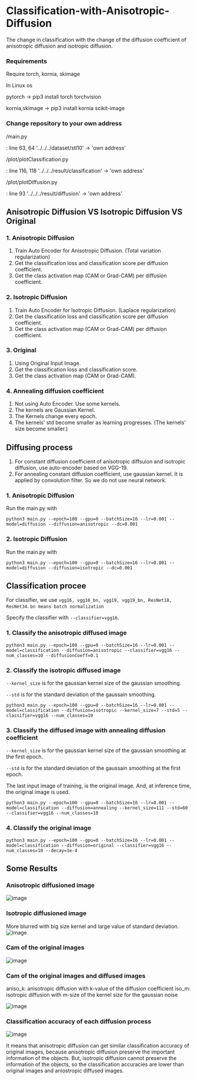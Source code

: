 # Classification-with-Anisotropic-Diffusion
The change in classification with the change of the diffusion coefficient of anisotropic diffusion and isotropic diffusion.


### Requirements
Require torch, kornia, skimage

In Linux os 

pytorch        -> pip3 install torch torchvision 

kornia,skimage -> pip3 install kornia scikit-image

### Change repository to your own address

/main.py 

: line 63, 64 '../../../dataset/stl10' -> 'own address'    

/plot/plotClassification.py 

: line 116, 118 '../../../result/classification' -> 'own address'

/plot/plotDiffusion.py

: line 93 '../../../result/diffusion' -> 'own address'


## Anisotropic Diffusion VS Isotropic Diffusion VS Original
### 1. Anisotropic Diffusion
1) Train Auto Encoder for Anisotropic Diffusion. (Total variation regularization)
2) Get the classification loss and classification score per diffusion coefficient.
3) Get the class activation map (CAM or Grad-CAM) per diffusion coefficient.
### 2. Isotropic Diffusion
1) Train Auto Encoder for Isotropic Diffusion. (Laplace regularization)
2) Get the classification loss and classification score per diffusion coefficient.
3) Get the class activation map (CAM or Grad-CAM) per diffusion coefficient.
### 3. Original
1) Using Original Input Image.
2) Get the classification loss and classification score.
3) Get the class activation map (CAM or Grad-CAM).
### 4. Annealing diffusion coefficient
1) Not using Auto Encoder. Use some kernels.
2) The kernels are Gaussian Kernel.
3) The Kernels change every epoch. 
4) The kernels' std become smaller as learning progresses. (The kernels' size become smaller.)

## Diffusing process
1) For constant diffusion coefficient of anisotropic diffsuion and isotropic diffusion, use auto-encoder based on VGG-19.
2) For annealing constant diffusion coefficient, use gaussian kernel. It is applied by convolution filter. So we do not use neural network.
### 1. Anisotropic Diffusion
Run the main.py with
```
python3 main.py --epoch=100 --gpu=0 --batchSize=16 --lr=0.001 --model=diffusion --diffusion=anisotropic --dc=0.001
```
### 2. Isotropic Diffusion
Run the main.py with
```
python3 main.py --epoch=100 --gpu=0 --batchSize=16 --lr=0.001 --model=diffusion --diffusion=isotropic --dc=0.001
```
## Classification procee
For classifier, we use ```vgg16, vgg16_bn, vgg19, vgg19_bn, ResNet18, ResNet34```. ```bn means batch normalization```

Specify the classifier with ``` --classifier=vgg16 ```.
### 1. Classify the anisotropic diffused image
```
python3 main.py --epoch=100 --gpu=0 --batchSize=16 --lr=0.001 --model=classification --diffusion=anisotropic --classifier=vgg16 --num_classes=10 --diffusionCoeff=0.1
```
### 2. Classify the isotropic diffused image
```--kernel_size``` is for the gaussian kernel size of the gaussian smoothing.

```--std``` is for the standard deviation of the gaussain smoothing.
```
python3 main.py --epoch=100 --gpu=0 --batchSize=16 --lr=0.001 --model=classification --diffusion=isotropic --kernel_size=7 --std=5 --classifier=vgg16 --num_classes=10
```
### 3. Classify the diffused image with annealing diffusion coefficient
```--kernel_size``` is for the gaussian kernel size of the gaussian smoothing at the first epoch.

```--std``` is for the standard deviation of the gaussain smoothing at the first epoch.

The last input image of training, is the original image. And, at inference time, the original image is used.
```
python3 main.py --epoch=100 --gpu=0 --batchSize=16 --lr=0.001 --model=classification --diffusion=annealing --kernel_size=111 --std=60 --classifier=vgg16 --num_classes=10
```
### 4. Classify the original image
```
python3 main.py --epoch=100 --gpu=0 --batchSize=16 --lr=0.001 --model=classification --diffusion=original --classifier=vgg16 --num_classes=10 --decay=1e-4
```
## Some Results
### Anisotropic diffusioned image
![image](https://user-images.githubusercontent.com/32087995/123083340-ec356700-d45a-11eb-8018-69892caaee87.png)

### Isotropic diffusioned image
More blurred with big size kernel and large value of standard deviation.
![image](https://user-images.githubusercontent.com/32087995/123078854-58fa3280-d456-11eb-917f-69abb11ef4b1.png)


### Cam of the original images
![image](https://user-images.githubusercontent.com/32087995/122704440-b479c400-d28e-11eb-8fa3-e806981afd6e.png)


### Cam of the original images and diffused images
aniso_k: anisotropic diffusion with k-value of the diffusion coefficient
iso_m: isotropic diffusion with m-size of the kernel size for the gaussian noise

![image](https://user-images.githubusercontent.com/32087995/134683184-c2f40fb5-a1fe-42a7-b13a-0d91867a9b60.png)


### Classification accuracy of each diffusion process
![image](https://user-images.githubusercontent.com/32087995/134683250-f5d3b1e2-0b3f-43ed-ad65-df2cd13ae5de.png)

It means that anisotropic diffusion can get similar classification accuracy of original images, because anisotropic diffusion preserve the important information of the objects. But, isotropic diffusion cannot preserve the information of the objects, so the classification accuracies are lower than original images and aniostropic diffused images.


